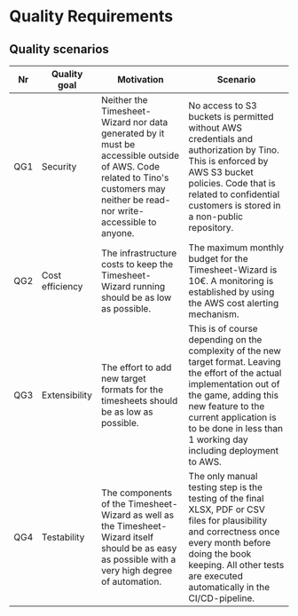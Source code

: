 # Quality Requirements

## Quality scenarios

| Nr  | Quality goal    | Motivation                                                                                                                                                                     | Scenario                                                                                                                                                                                                                                                          |
|-----|-----------------|--------------------------------------------------------------------------------------------------------------------------------------------------------------------------------|-------------------------------------------------------------------------------------------------------------------------------------------------------------------------------------------------------------------------------------------------------------------|
| QG1 | Security        | Neither the Timesheet-Wizard nor data generated by it must be accessible outside of AWS. Code related to Tino's customers may neither be read- nor write-accessible to anyone. | No access to S3 buckets is permitted without AWS credentials and authorization by Tino. This is enforced by AWS S3 bucket policies. Code that is related to confidential customers is stored in a non-public repository.                                          |
| QG2 | Cost efficiency | The infrastructure costs to keep the Timesheet-Wizard running should be as low as possible.                                                                                    | The maximum monthly budget for the Timesheet-Wizard is 10€. A monitoring is established by using the AWS cost alerting mechanism.                                                                                                                                 |
| QG3 | Extensibility   | The effort to add new target formats for the timesheets should be as low as possible.                                                                                          | This is of course depending on the complexity of the new target format. Leaving the effort of the actual implementation out of the game, adding this new feature to the current application is to be done in less than 1 working day including deployment to AWS. |
| QG4 | Testability     | The components of the Timesheet-Wizard as well as the Timesheet-Wizard itself should be as easy as possible with a very high degree of automation.                             | The only manual testing step is the testing of the final XLSX, PDF or CSV files for plausibility and correctness once every month before doing the book keeping. All other tests are executed automatically in the CI/CD-pipeline.                                |

